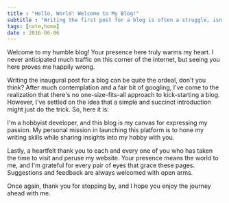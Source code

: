 ```yaml
---
title : "Hello, World! Welcome to My Blog!"
subtitle : "Writing the first post for a blog is often a struggle, isn't it? After spending a lot of time thinking and googling, I concluded that there is no foolproof way to start a blog."
tags: [note,home]
date : 2016-06-06
---
```


Welcome to my humble blog! Your presence here truly warms my heart. I never anticipated much traffic on this corner of the internet, but seeing you here proves me happily wrong.

Writing the inaugural post for a blog can be quite the ordeal, don't you think? After much contemplation and a fair bit of googling, I've come to the realization that there's no one-size-fits-all approach to kick-starting a blog. However, I've settled on the idea that a simple and succinct introduction might just do the trick. So, here it is:

I'm a hobbyist developer, and this blog is my canvas for expressing my passion. My personal mission in launching this platform is to hone my writing skills while sharing insights into my hobby with you.

Lastly, a heartfelt thank you to each and every one of you who has taken the time to visit and peruse my website. Your presence means the world to me, and I'm grateful for every pair of eyes that grace these pages. Suggestions and feedback are always welcomed with open arms.

Once again, thank you for stopping by, and I hope you enjoy the journey ahead with me.
